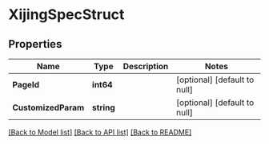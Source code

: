# XijingSpecStruct

## Properties
Name | Type | Description | Notes
------------ | ------------- | ------------- | -------------
**PageId** | **int64** |  | [optional] [default to null]
**CustomizedParam** | **string** |  | [optional] [default to null]

[[Back to Model list]](../README.md#documentation-for-models) [[Back to API list]](../README.md#documentation-for-api-endpoints) [[Back to README]](../README.md)


